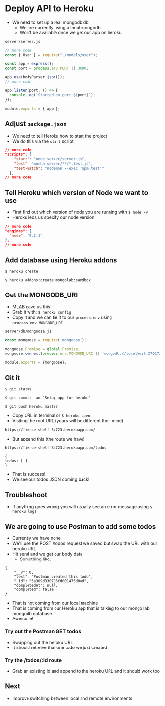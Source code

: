 # Deploy API to Heroku
* We need to set up a real mongodb db
    - We are currently using a local mongodb
    - Won't be available once we get our app on heroku

`server/server.js`

```js
// more code
const { User } = require("./models/user");

const app = express();
const port = process.env.PORT || 3000;

app.use(bodyParser.json());
// more code

app.listen(port, () => {
  console.log(`Started on port ${port}`);
});

module.exports = { app };
```

## Adjust `package.json`
* We need to tell Heroku how to start the project
* We do this via the `start` script

```json
// more code
"scripts": {
    "start": "node server/server.js",
    "test": "mocha server/**/*.test.js",
    "test-watch": "nodemon --exec 'npm test'"
  },
// more code
```

## Tell Heroku which version of Node we want to use
* First find out which version of node you are running with `$ node -v`
* Heroku leds us specify our node version

```json
// more code
"engines": {
  "node": "9.2.1"
},
// more code
```

## Add database using Heroku addons
`$ heroku create`

`$ heroku addons:create mongolab:sandbox`

## Get the MONGODB_URI
* MLAB gave us this
* Grab it with: `$ heroku config`
* Copy it and we can tie it to our `process.env` using `process.env.MONGODB_URI`

`server/db/mongoose.js`

```js
const mongoose = require('mongoose');

mongoose.Promise = global.Promise;
mongoose.connect(process.env.MONGODB_URI || 'mongodb://localhost:27017/TodoApp');

module.exports = {mongoose};
```

## Git it
`$ git status`

`$ git commit -am 'Setup app for heroku'`

`$ git push heroku master`

* Copy URL in terminal or `$ heroku open`
* Visiting the root URL (yours will be different then mine)

`https://fierce-shelf-34723.herokuapp.com/`

* But append this (the route we have)

`https://fierce-shelf-34723.herokuapp.com/todos`

```
{
todos: [ ]
}
```

* That is success!
* We see our todos JSON coming back!

## Troubleshoot
* If anything goes wrong you will usually see an error message using `$ heroku logs`

## We are going to use Postman to add some todos
* Currently we have none
* We'll use the POST /todos request we saved but swap the URL with our heroku URL
* Hit send and we get our body data
    - Something like:

```
{
    "__v": 0,
    "text": "Postman created this todo",
    "_id": "5a309d330716fd001475d0ad",
    "completedAt": null,
    "completed": false
}
```

* That is not coming from our local machine
* That is coming from our Heroku app that is talking to our mongo lab mongodb database
* Awesome!

### Try out the Postman GET todos
* Swapping out the heroku URL
* It should retreive that one todo we just created

### Try the /todos/:id route
* Grab an existing id and append to the heroku URL and it should work too

## Next
* Improve switching between local and remote environments
